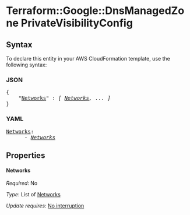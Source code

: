 # Terraform::Google::DnsManagedZone PrivateVisibilityConfig

## Syntax

To declare this entity in your AWS CloudFormation template, use the following syntax:

### JSON

<pre>
{
    "<a href="#networks" title="Networks">Networks</a>" : <i>[ <a href="privatevisibilityconfig-networks.md">Networks</a>, ... ]</i>
}
</pre>

### YAML

<pre>
<a href="#networks" title="Networks">Networks</a>: <i>
      - <a href="privatevisibilityconfig-networks.md">Networks</a></i>
</pre>

## Properties

#### Networks

_Required_: No

_Type_: List of <a href="privatevisibilityconfig-networks.md">Networks</a>

_Update requires_: [No interruption](https://docs.aws.amazon.com/AWSCloudFormation/latest/UserGuide/using-cfn-updating-stacks-update-behaviors.html#update-no-interrupt)

